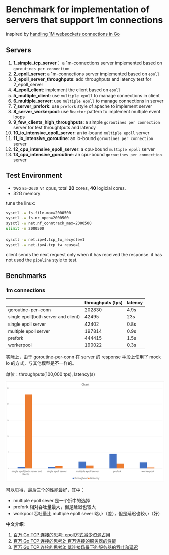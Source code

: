 # Benchmark for implementation of servers that support 1m connections

inspired by [handling 1M websockets connections in Go ](https://github.com/eranyanay/1m-go-websockets)

## Servers

1. **1_simple_tcp_server**： a 1m-connections server implemented based on `goroutines per connection`
2. **2_epoll_server**: a 1m-connections server implemented based on `epoll`
3. **3_epoll_server_throughputs**: 	add throughputs and latency test for 2_epoll_server
4. **4_epoll_client**: 	implement the client based on `epoll`
5. **5_multiple_client**: 	use `multiple epoll` to manage connections in client
6. **6_multiple_server**:  	use `multiple epoll` to manage connections in server
7. **7_server_prefork**: 	use `prefork` style of apache to implement server
8. **8_server_workerpool**: use `Reactor` pattern to implement multiple event loops
9. **9_few_clients_high_throughputs**: a simple `goroutines per connection` server for test throughtputs and latency
10. **10_io_intensive_epoll_server**: an io-bound `multiple epoll`  server
11. **11_io_intensive_goroutine**:  an io-bound `goroutines per connection` server
12. **12_cpu_intensive_epoll_server**: a cpu-bound `multiple epoll`  server
13. **13_cpu_intensive_goroutine**:  an cpu-bound `goroutines per connection` server
	
## Test Environment

- two `E5-2630 V4` cpus, total **20** cores, **40** logicial cores.
- 32G memory 

tune the linux:

```sh
sysctl -w fs.file-max=2000500
sysctl -w fs.nr_open=2000500
sysctl -w net.nf_conntrack_max=2000500
ulimit -n 2000500

sysctl -w net.ipv4.tcp_tw_recycle=1
sysctl -w net.ipv4.tcp_tw_reuse=1
```

client sends the next request only when it has received the response. it has not used the `pipeline` style to test.
## Benchmarks

### 1m connections

| | throughputs (tps) | latency |
|--|--|--|
|goroutine-per-conn|202830|4.9s|
|single epoll(both server and client)| 42495 | 23s|
|single epoll server| 42402 | 0.8s|
|multiple epoll server| 197814 | 0.9s|
|prefork| 444415 | 1.5s|
|workerpool| 190022 | 0.3s|

实际上，由于 goroutine-per-conn 在 server 的 response 手段上使用了 mock io 的方式，与其他模型是不一样的。

单位：throughputs(100,000 tps), latency(s)

![chart](chart.svg)

可以见得，最后三个的性能最好，其中：

- multiple epoll sever 是一个折中的选择
- prefork 相对吞吐量最大，但是延迟也较大 
- workpool 吞吐量比 multiple epoll sever 略小（差），但是延迟也较小（好）

**中文介绍**:

1. [百万 Go TCP 连接的思考: epoll方式减少资源占用](https://colobu.com/2019/02/23/1m-go-tcp-connection/)
2. [百万 Go TCP 连接的思考2: 百万连接的服务器的性能](https://colobu.com/2019/02/27/1m-go-tcp-connection-2/)
3. [百万 Go TCP 连接的思考3: 低连接场景下的服务器的吞吐和延迟](https://colobu.com/2019/02/28/1m-go-tcp-connection-3/)
